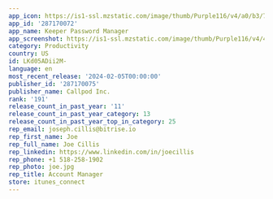 ```yaml
---
app_icon: https://is1-ssl.mzstatic.com/image/thumb/Purple116/v4/a0/b3/73/a0b373e3-427a-e0fa-4aae-25e19a20da23/AppIcon-1x_U007emarketing-0-7-0-85-220-0.png/1024x1024bb.png
app_id: '287170072'
app_name: Keeper Password Manager
app_screenshot: https://is1-ssl.mzstatic.com/image/thumb/Purple116/v4/49/73/9c/49739c3c-b5bf-c7bd-1678-d680e267cc54/18586c9b-1742-4dff-a855-bc82b118334b_SC_2.png/1242x2208bb.png
category: Productivity
country: US
id: LKd05ADii2M-
language: en
most_recent_release: '2024-02-05T00:00:00'
publisher_id: '287170075'
publisher_name: Callpod Inc.
rank: '191'
release_count_in_past_year: '11'
release_count_in_past_year_category: 13
release_count_in_past_year_top_in_category: 25
rep_email: joseph.cillis@bitrise.io
rep_first_name: Joe
rep_full_name: Joe Cillis
rep_linkedin: https://www.linkedin.com/in/joecillis
rep_phone: +1 518-258-1902
rep_photo: joe.jpg
rep_title: Account Manager
store: itunes_connect
---
```

